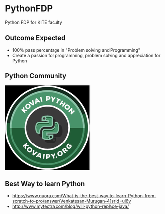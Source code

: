 # PythonFDP

Python FDP for KITE faculty

## Outcome Expected

* 100% pass percentage in "Problem solving and Programming" 
* Create a passion for programming, problem solving and appreciation for Python

## Python Community

![](/assets/kovaiPyLogo.jpg)

## Best Way to learn Python

* https://www.quora.com/What-is-the-best-way-to-learn-Python-from-scratch-to-pro/answer/Venkatesan-Murugan-4?srid=ul6v
* http://www.mytectra.com/blog/will-python-replace-java/ 





